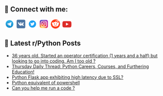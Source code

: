 ## 🔎 Connect with me:
[<img src="https://github.com/bullbesh/bullbesh/blob/main/images/Telegram.png" width="32" height="32" />](https://t.me/bullbesh)
[<img src="https://github.com/bullbesh/bullbesh/blob/main/images/VK.png" width="32" height="32" />](https://vk.com/bullbesh)
[<img src="https://github.com/bullbesh/bullbesh/blob/main/images/Twitter.png" width="32" height="32" />](https://twitter.com/bullbesh1)
[<img src="https://github.com/bullbesh/bullbesh/blob/main/images/Instagram.png" width="32" height="32" />](https://www.instagram.com/bullbesh)
[<img src="https://github.com/bullbesh/bullbesh/blob/main/images/Reddit.png" width="32" height="32" />](https://www.reddit.com/user/bullbesh)
[<img src="https://github.com/bullbesh/bullbesh/blob/main/images/YouTube.png" width="32" height="32" />](https://www.youtube.com/channel/UCtfjRs6uzgq5mfm8S06WTcg)

## 📕 Latest r/Python Posts
<!-- BLOG-POST-LIST:START -->
- [36 years old. Started an operator certification &lpar;1 years and a half&rpar; but looking to go into coding. Am I too old ?](https://www.reddit.com/r/Python/comments/13r29gg/36_years_old_started_an_operator_certification_1/)
- [Thursday Daily Thread: Python Careers, Courses, and Furthering Education!](https://www.reddit.com/r/Python/comments/13r26zl/thursday_daily_thread_python_careers_courses_and/)
- [Python Flask app exhibiting high latency due to SSL?](https://www.reddit.com/r/Python/comments/13qy3bv/python_flask_app_exhibiting_high_latency_due_to/)
- [Python equivalent of powershell](https://www.reddit.com/r/Python/comments/13qx146/python_equivalent_of_powershell/)
- [Can you help me run a code ?](https://www.reddit.com/r/Python/comments/13qwgg0/can_you_help_me_run_a_code/)
<!-- BLOG-POST-LIST:END -->
